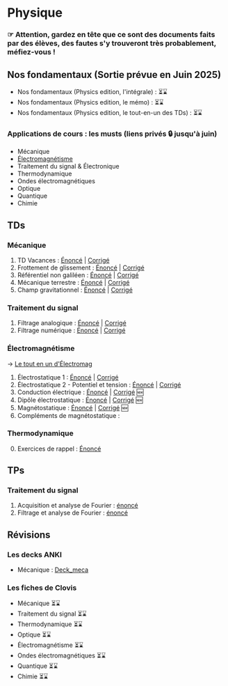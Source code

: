 # Physique 

### ☞  Attention, gardez en tête que ce sont des documents faits par des élèves, des fautes s'y trouveront très probablement, méfiez-vous !


## Nos fondamentaux (Sortie prévue en Juin 2025)
   * Nos fondamentaux (Physics edition, l'intégrale) : ⏳⌛️
   * Nos fondamentaux (Physics edition, le mémo) : ⏳⌛️
   * Nos fondamentaux (Physics edition, le tout-en-un des TDs) : ⏳⌛️

### Applications de cours : les musts (liens privés 🔒 jusqu'à juin)
   * Mécanique
   * [Électromagnétisme](https://drive.google.com/file/d/1Oo896rrD9vw_sRJv7coTWOBAeW7A0ByS/view?usp=drive_link)
   * Traitement du signal & Électronique
   * Thermodynamique
   * Ondes électromagnétiques
   * Optique
   * Quantique
   * Chimie

## TDs

### Mécanique 
   1. TD Vacances : [Énoncé](/physique/td/meca/khube_physics_td_vacances_enonce.pdf) | [Corrigé](/physique/td/meca/khube_physics_td_vacances_corrige.pdf)
   2. Frottement de glissement : [Énoncé](/physique/td/meca/meca_TD1_enonce.pdf) | [Corrigé](/physique/td/meca/meca_TD1_corrige.pdf)
   3. Référentiel non galiléen : [Énoncé](/physique/td/meca/meca_TD2_enonce.pdf) | [Corrigé](/physique/td/meca/meca_TD2_corrige.pdf)
   4. Mécanique terrestre : [Énoncé](/physique/td/meca/meca_TD3_enonce.pdf) | [Corrigé](/physique/td/meca/meca_TD3_corrige.pdf)
   5. Champ gravitationnel : [Énoncé](/physique/td/meca/meca_TD4_enonce.pdf) | [Corrigé](/physique/td/meca/meca_TD4_corrige.pdf) 

### Traitement du signal
   1. Filtrage analogique : [Énoncé](/physique/td/signal/signal_TD1_enonce.pdf) | [Corrigé](/physique/td/signal/signal_TD1_corrige.pdf)
   2. Filtrage numérique : [Énoncé](/physique/td/signal/signal_TD2_enonce.pdf) | [Corrigé](/physique/td/signal/signal_TD2_corrige.pdf)

### Électromagnétisme 
→ [Le tout en un d'Électromag](/physique/td/electromag/physique_khube_electromag_tds_enonces.pdf)
   1. Électrostatique 1 : [Énoncé](/physique/td/electromag/electromag_TD1_enonce.pdf) | [Corrigé](/physique/td/electromag/electromag_TD1_corrige.pdf) 
   2. Électrostatique 2 - Potentiel et tension : [Énoncé](/physique/td/electromag/electromag_TD2_enonce.pdf) | [Corrigé](/physique/td/electromag/electromag_TD2_corrige.pdf)
   3. Conduction électrique : [Énoncé](/physique/td/electromag/electromag_TD3_enonce.pdf) | [Corrigé](/physique/td/electromag/electromag_TD3_corrige.pdf) 🆕
   4. Dipôle électrostatique : [Énoncé](/physique/td/electromag/electromag_TD4_enonce.pdf) |  [Corrigé](/physique/td/electromag/electromag_TD4_corrige.pdf) 🆕
   5. Magnétostatique : [Énoncé](/physique/td/electromag/electromag_TD5_enonce.pdf) | [Corrigé](/physique/td/electromag/electromag_TD5_corrige.pdf) 🆕
   6. Compléments de magnétostatique :

### Thermodynamique 
   0. Exercices de rappel : [Énoncé](/physique/td/thermo/thermo_TD0_enonce.pdf)
## TPs

### Traitement du signal 
   1. Acquisition et analyse de Fourier : [énoncé](/physique/tp/signal/physique_khube_TP1_enonce.pdf)
   2. Filtrage et analyse de Fourier : [énoncé](/physique/tp/signal/physique_khube_TP1_enonce.pdf)
## Révisions

### Les decks ANKI
   * Mécanique : [Deck_meca](/physique/anki/anki_meca.apkg)
### Les fiches de Clovis 
   * Mécanique ⏳⌛️
   * Traitement du signal ⏳⌛️
   * Thermodynamique ⏳⌛️
   * Optique ⏳⌛️
   * Électromagnétisme ⏳⌛️
   * Ondes électromagnétiques ⏳⌛️
   * Quantique ⏳⌛️
   * Chimie ⏳⌛️
